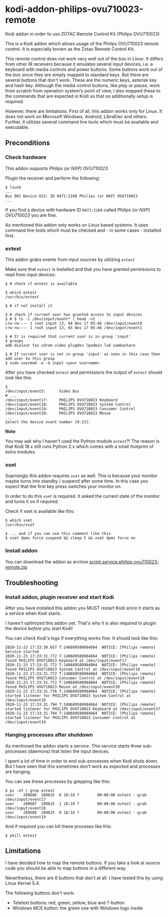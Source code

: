 # kodi-addon-philips-ovu710023-remote
Kodi addon in order to use ZOTAC Remote Control Kit (Philips OVU710023)

This is a Kodi addon which allows usage of the Philips OVU710023 remote control. It is especially known as the Zotac Remote Control Kit.

This remote control does not work very well out of the box in Linux. It differs from other IR receivers because it emulates several input devices, i.e. a keyboard with media controls and power buttons. Some buttons work out of the box since they are simply mapped to standard keys. But there are several buttons that don't work. These are the numeric keys, asterisk key and hash key. Although the media control buttons, like _play_ or _pause_, work from scratch from operation system's point of view, I also mapped these to the commands that are expected in Kodi so that no additionally setup is required.

However, there are limitations. First of all, this addon works only for Linux. It does not work on Microsoft Windows, Android, LibreElec and others. Further, it utilizes several command line tools which must be available and executable.

## Preconditions

### Check hardware

This addon supports _Philips (or NXP) OVU710023_

Plugin the receiver and perform the following:
```
$ lsusb
...
Bus 001 Device 015: ID 0471:2168 Philips (or NXP) OVU710023
...
```

If you find a device with hardware ID ```0471:2168``` called _Philips (or NXP) OVU710023_ you are fine.

As mentioned this addon only works on Linux based systems. It uses command line tools which must be checked and - in some cases - installed first. 

### evtest

This addon grabs events from input sources by utilizing ```evtest```

Make sure that ```evtest``` is installed and that you have granted permissions to read from input devices:

```
$ # check if evtest is available

$ which evtest
/usr/bin/evtest

$ # if not install it

$ # check if current user has granted access to input devices
$ # $ ls -l /dev/input/event* | head -n2
crw-rw---- 1 root input 13, 64 Nov 17 05:46 /dev/input/event0
crw-rw---- 1 root input 13, 65 Nov 17 05:46 /dev/input/event1

$ # It is required that current user is in group 'input'
$ groups
adm dialout fax cdrom video plugdev lpadmin lxd sambashare 

$ # If current user is not in group 'input' as seen in this case then add user to this group
$ sudo usermod -a -G input <your username>
```

After you have checked ```evtest``` and permissions the output of ```evtest``` should look like this:

```
$ 
/dev/input/event5:      Video Bus
# ...
/dev/input/event17:     PHILIPS OVU710023 Keyboard
/dev/input/event18:     PHILIPS OVU710023 System Control
/dev/input/event19:     PHILIPS OVU710023 Consumer Control
/dev/input/event20:     PHILIPS OVU710023 Mouse
...
Select the device event number [0-23]: 
```

**Note**

You may ask why I haven't used the Python module ```evtest```?! The reason is that Kodi 18.x still runs Python 2.x which comes with a small footprint of extra modules.

### xset

Suprisingly this addon requires ```xset``` as well. This is because your monitor maybe turns into standby / suspend after some time. In this case you expect that the first key press switches your monitor on. 

In order to do this ```xset``` is required. It asked the current state of the monitor and turns it on if required. 

Check if xset is available like this:
```
$ which xset
/usr/bin/xset

$ ... and if you can use this comment like this
$ xset dpms force suspend && sleep 5 && xset dpms force on
```

### Install addon

You can download the addon as archive [script.service.philips-ovu710023-remote.zip](/script.service.philips-ovu710023-remote.zip)

## Troubleshooting

### Install addon, plugin receiver and start Kodi

After you have installed this addon you MUST restart Kodi since it starts as a service when Kodi starts.

I haven't optimized this addon yet. That's why it is also required to plugin the device _before_ you start Kodi!

You can check Kodi's logs if everything works fine. It should look like this:
```
2020-11-23 17:33:30.657 T:140689580984064  NOTICE: [Philips remote] Service started
2020-11-23 17:33:31.772 T:140689580984064  NOTICE: [Philips remote] found PHILIPS OVU710023 Keyboard at /dev/input/event17
2020-11-23 17:33:31.772 T:140689580984064  NOTICE: [Philips remote] found PHILIPS OVU710023 System Control at /dev/input/event18
2020-11-23 17:33:31.772 T:140689580984064  NOTICE: [Philips remote] found PHILIPS OVU710023 Consumer Control at /dev/input/event19
2020-11-23 17:33:31.772 T:140689580984064  NOTICE: [Philips remote] found PHILIPS OVU710023 Mouse at /dev/input/event20
2020-11-23 17:33:31.776 T:140689580984064  NOTICE: [Philips remote] started listener for PHILIPS OVU710023 System Control at /dev/input/event18
2020-11-23 17:33:31.794 T:140689580984064  NOTICE: [Philips remote] started listener for PHILIPS OVU710023 Keyboard at /dev/input/event17
2020-11-23 17:33:31.794 T:140689580984064  NOTICE: [Philips remote] started listener for PHILIPS OVU710023 Consumer Control at /dev/input/event19
```

### Hanging processes after shutdown

As mentioned the addon starts a service. This service starts three sub-processes (daemons) that listen the input devices.

I spent a lot of time in order to end sub-processes when Kodi shuts down. But I have seen that this sometimes don't work as expected and processes are hanging. 

You can see these processes by grepping like this:
```
$ ps -ef | grep evtest 
user    289686  289625  0 18:18 ?        00:00:00 evtest --grab /dev/input/event17
user    289687  289625  1 18:18 ?        00:00:00 evtest --grab /dev/input/event18
user    289688  289625  0 18:18 ?        00:00:00 evtest --grab /dev/input/event19
```

And if required you can kill these proceses like this:
```
$ pkill evtest
```

## Limitations

I have decided how to map the remote buttons. If you take a look at source code you should be able to map buttons in a different way.

Nevertheless, there are 6 buttons that don't at all. I have tested this by using Linux Kernel 5.4.

The following buttons don't work:
* Teletext buttons: red, green, yellow, blue and ?-button
* Windows MCE button: the green one with Windows logo inside